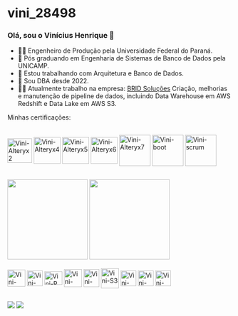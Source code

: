 # vini_28498
### Olá, sou o Vinícius Henrique 👋

- 👷‍♂️ Engenheiro de Produção pela Universidade Federal do Paraná.
- 🌱 Pós graduando em Engenharia de Sistemas de Banco de Dados pela UNICAMP.
- 🔭 Estou trabalhando com Arquitetura e Banco de Dados.
- 📅 Sou DBA desde 2022.
- 👨‍💻 Atualmente trabalho na empresa: <a href="https://bridsolucoes.com.br/" target="_blank">BRID Soluções</a>
     Criação, melhorias e manutenção de pipeline de dados, incluindo Data Warehouse em AWS Redshift e Data Lake em AWS S3.

Minhas certificações: <div style="display: inline_block"><br>
 <img align="center" alt="Vini-Alteryx2" height="55" width="55" src="https://user-images.githubusercontent.com/63620777/224351955-06eb27ff-42c4-40b9-a1dd-ac2a48120c7a.jpg">
 <img align="center" alt="Vini-Alteryx4" height="60" width="60" src="https://user-images.githubusercontent.com/63620777/226141519-a55dc909-9b67-442b-b49d-170d51541bbf.png">
 <img align="center" alt="Vini-Alteryx5" height="60" width="60" src="https://user-images.githubusercontent.com/63620777/226141527-34fdf66f-e97c-4434-b210-b6d4f7404b30.png">
 <img align="center" alt="Vini-Alteryx6" height="60" width="60" src="https://user-images.githubusercontent.com/63620777/226141542-4acd9997-f02d-4616-8096-329e2a690419.png">
  <img align="center" alt="Vini-Alteryx7" height="70" width="70" src="https://user-images.githubusercontent.com/63620777/226141569-b7508d8d-346b-40dd-8c3d-4420b458d422.png">
 <img align="center" alt="Vini-boot" height="70" width="70" src="https://user-images.githubusercontent.com/63620777/224344768-627c075b-1b40-4e86-801a-a996dba80481.png">
 <img align="center" alt="Vini-scrum" height="70" width="70" src="https://user-images.githubusercontent.com/63620777/226142297-aec4e0af-7a60-498b-9cf3-d40db8d4d1af.png">
 
##
<div>
  <img height="180em" src="https://github-readme-stats.vercel.app/api?username=Vini28498&show_icons=true&theme=highcontrast&include_all_commits=true&count_private=true"/>
  <img height="180em" src="https://github-readme-stats.vercel.app/api/top-langs/?username=Vini28498&layout=compact&langs_count=7&theme=highcontrast"/>
</div>

<div style="display: inline_block"><br>
  <img align="center" alt="Vini-SQL" height="38" width="40" src="https://user-images.githubusercontent.com/63620777/224332451-8b3ed1ef-8ba4-498c-b5f6-16d08794d5cf.png">
  <img align="center" alt="Vini-Python" height="35" width="35" src="https://user-images.githubusercontent.com/63620777/224333133-ea8a2b40-c71e-4177-899c-0f99b637f2d5.png">
  <img align="center" alt="Vini-R" height="30" width="40" src="https://user-images.githubusercontent.com/63620777/224334199-3d4faf1f-dc76-48c3-a0e3-368222997edf.png">
  <img align="center" alt="Vini-Java" height="40" width="40" src="https://user-images.githubusercontent.com/63620777/224347533-098a906c-b1a1-42e9-b6c8-ef349886cb08.png">
  <img align="center" alt="Vini-Redshift" height="40" width="35" src="https://user-images.githubusercontent.com/63620777/224345597-370ccd3a-3ed6-4a4b-8240-e528b28cbf61.png">
   <img align="center" alt="Vini-S3" height="45" width="40" src="https://user-images.githubusercontent.com/63620777/234067984-deeab5a4-8ca2-4568-9cda-77738ad76162.png">
  <img align="center" alt="Vini-Postgre" height="35" width="35" src="https://user-images.githubusercontent.com/63620777/224339778-b8434487-8f21-4ad8-be37-606f3b323f20.png">
 <img align="center" alt="Vini-alteryx" height="35" width="35" src="https://user-images.githubusercontent.com/63620777/224347280-3c71cdf3-1dbd-45c9-a3b6-bef5e62d75fc.png">
 <img align="center" alt="Vini-pbi" height="35" width="35" src="https://user-images.githubusercontent.com/63620777/224374054-b2cd44c0-be95-4d2c-afad-a97f67f9f401.png">
</div>

 ##

<div>
    <a href="https://instagram.com/vinihenri98?igshid=ZDdkNTZiNTM=" target="_blank"><img src="https://img.shields.io/badge/-Instagram-%23E4405F?style=for-the-badge&logo=instagram&logoColor=white" target="_blank"></a>
    <a href="https://www.linkedin.com/in/vin%C3%ADcius-henrique-oliveira-b29991160" target="_blank"><img src="https://img.shields.io/badge/-LinkedIn-%230077B5?style=for-the-badge&logo=linkedin&logoColor=white" target="_blank"></a>
</div>

